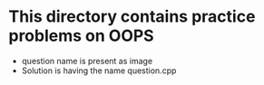 # This directory contains practice problems on OOPS

* question name is present as image
* Solution is having the name question.cpp
